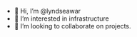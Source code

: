 - 👋 Hi, I’m @lyndseawar
- 👀 I’m interested in infrastructure
- 💞️ I’m looking to collaborate on projects.

<!---
lyndseawar/lyndseawar is a ✨ special ✨ repository because its `README.md` (this file) appears on your GitHub profile.
You can click the Preview link to take a look at your changes.
--->
